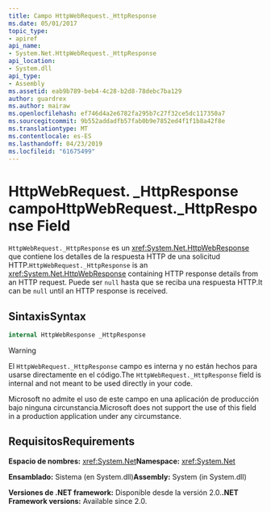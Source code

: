 ```yaml
---
title: Campo HttpWebRequest._HttpResponse
ms.date: 05/01/2017
topic_type:
- apiref
api_name:
- System.Net.HttpWebRequest._HttpResponse
api_location:
- System.dll
api_type:
- Assembly
ms.assetid: eab9b789-beb4-4c28-b2d8-78debc7ba129
author: guardrex
ms.author: mairaw
ms.openlocfilehash: ef746d4a2e6782fa295b7c27f32ce5dc117350a7
ms.sourcegitcommit: 9b552addadfb57fab0b9e7852ed4f1f1b8a42f8e
ms.translationtype: MT
ms.contentlocale: es-ES
ms.lasthandoff: 04/23/2019
ms.locfileid: "61675499"
---
```

# <a name="httpwebrequesthttpresponse-field"></a><span data-ttu-id="ec260-102">HttpWebRequest. \_HttpResponse campo</span><span class="sxs-lookup"><span data-stu-id="ec260-102">HttpWebRequest.\_HttpResponse Field</span></span>

<span data-ttu-id="ec260-103">`HttpWebRequest._HttpResponse` es un <xref:System.Net.HttpWebResponse> que contiene los detalles de la respuesta HTTP de una solicitud HTTP.</span><span class="sxs-lookup"><span data-stu-id="ec260-103">`HttpWebRequest._HttpResponse` is an <xref:System.Net.HttpWebResponse> containing HTTP response details from an HTTP request.</span></span> <span data-ttu-id="ec260-104">Puede ser `null` hasta que se reciba una respuesta HTTP.</span><span class="sxs-lookup"><span data-stu-id="ec260-104">It can be `null` until an HTTP response is received.</span></span>

## <a name="syntax"></a><span data-ttu-id="ec260-105">Sintaxis</span><span class="sxs-lookup"><span data-stu-id="ec260-105">Syntax</span></span>
  
```csharp  
internal HttpWebResponse _HttpResponse
```

> [!WARNING]
> <span data-ttu-id="ec260-106">El `HttpWebRequest._HttpResponse` campo es interna y no están hechos para usarse directamente en el código.</span><span class="sxs-lookup"><span data-stu-id="ec260-106">The `HttpWebRequest._HttpResponse` field is internal and not meant to be used directly in your code.</span></span>
> 
> <span data-ttu-id="ec260-107">Microsoft no admite el uso de este campo en una aplicación de producción bajo ninguna circunstancia.</span><span class="sxs-lookup"><span data-stu-id="ec260-107">Microsoft does not support the use of this field in a production application under any circumstance.</span></span>

## <a name="requirements"></a><span data-ttu-id="ec260-108">Requisitos</span><span class="sxs-lookup"><span data-stu-id="ec260-108">Requirements</span></span>

<span data-ttu-id="ec260-109">**Espacio de nombres:** <xref:System.Net></span><span class="sxs-lookup"><span data-stu-id="ec260-109">**Namespace:** <xref:System.Net></span></span>

<span data-ttu-id="ec260-110">**Ensamblado:** Sistema (en System.dll)</span><span class="sxs-lookup"><span data-stu-id="ec260-110">**Assembly:** System (in System.dll)</span></span>

<span data-ttu-id="ec260-111">**Versiones de .NET framework:** Disponible desde la versión 2.0.</span><span class="sxs-lookup"><span data-stu-id="ec260-111">**.NET Framework versions:** Available since 2.0.</span></span>

